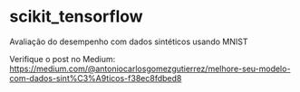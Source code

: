 # scikit_tensorflow
Avaliação do desempenho com dados sintéticos  usando MNIST

Verifique o post no Medium: https://medium.com/@antoniocarlosgomezgutierrez/melhore-seu-modelo-com-dados-sint%C3%A9ticos-f38ec8fdbed8

